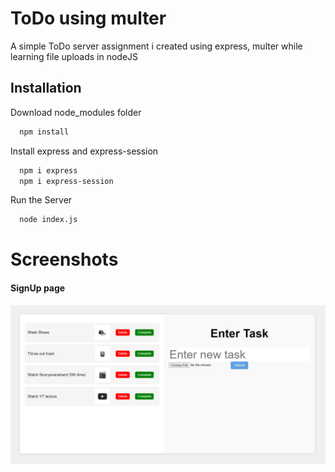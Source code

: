 
# ToDo using multer

A simple ToDo server assignment i created using express, multer while learning file uploads in nodeJS



## Installation

Download node_modules folder

```bash
  npm install
```
Install express and express-session
```bash
  npm i express
  npm i express-session
``` 
Run the Server
```bash
  node index.js
```
# Screenshots

#### SignUp page
![App Screenshot](https://github.com/nvenkm/to-do-multer/blob/master/screenshots/Screenshot%202023-07-31%20212303.png?raw=true)


